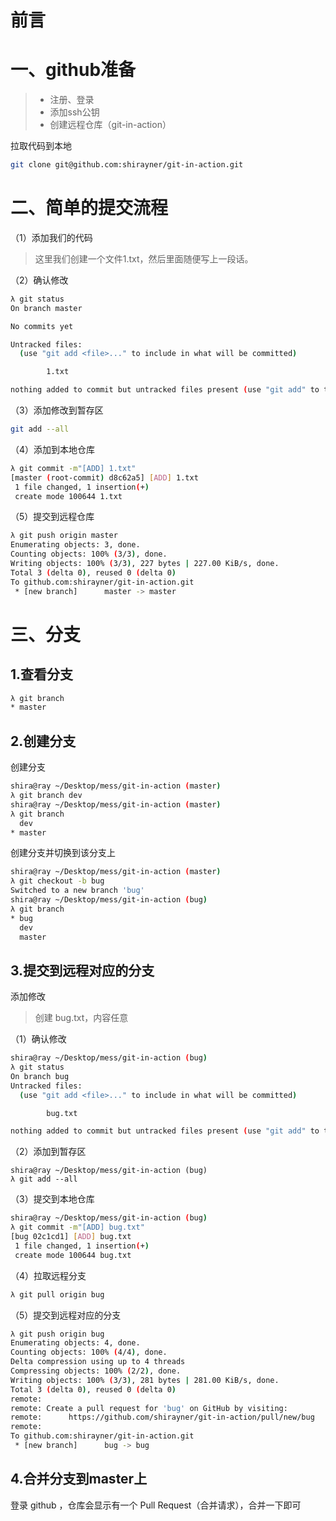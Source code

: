 # 前言







# 一、github准备

> - 注册、登录
> - 添加ssh公钥
> - 创建远程仓库（git-in-action）



拉取代码到本地

```bash
git clone git@github.com:shirayner/git-in-action.git
```









# 二、简单的提交流程



（1）添加我们的代码

> 这里我们创建一个文件1.txt，然后里面随便写上一段话。



（2）确认修改

```bash
λ git status
On branch master

No commits yet

Untracked files:
  (use "git add <file>..." to include in what will be committed)

        1.txt

nothing added to commit but untracked files present (use "git add" to track)
```



（3）添加修改到暂存区

```bash
git add --all
```



（4）添加到本地仓库

```bash
λ git commit -m"[ADD] 1.txt"
[master (root-commit) d8c62a5] [ADD] 1.txt
 1 file changed, 1 insertion(+)
 create mode 100644 1.txt
```



（5）提交到远程仓库

```bash
λ git push origin master
Enumerating objects: 3, done.
Counting objects: 100% (3/3), done.
Writing objects: 100% (3/3), 227 bytes | 227.00 KiB/s, done.
Total 3 (delta 0), reused 0 (delta 0)
To github.com:shirayner/git-in-action.git
 * [new branch]      master -> master
```



# 三、分支

## 1.查看分支

```bash
λ git branch
* master
```



## 2.创建分支

创建分支

```bash
shira@ray ~/Desktop/mess/git-in-action (master)
λ git branch dev
shira@ray ~/Desktop/mess/git-in-action (master)
λ git branch
  dev
* master
```



创建分支并切换到该分支上

```bash
shira@ray ~/Desktop/mess/git-in-action (master)
λ git checkout -b bug
Switched to a new branch 'bug'
shira@ray ~/Desktop/mess/git-in-action (bug)
λ git branch
* bug
  dev
  master
```



## 3.提交到远程对应的分支

添加修改

> 创建 bug.txt，内容任意

（1）确认修改

```bash
shira@ray ~/Desktop/mess/git-in-action (bug)
λ git status
On branch bug
Untracked files:
  (use "git add <file>..." to include in what will be committed)

        bug.txt

nothing added to commit but untracked files present (use "git add" to track)
```



（2）添加到暂存区

```
shira@ray ~/Desktop/mess/git-in-action (bug)
λ git add --all
```



（3）提交到本地仓库

```bash
shira@ray ~/Desktop/mess/git-in-action (bug)
λ git commit -m"[ADD] bug.txt"
[bug 02c1cd1] [ADD] bug.txt
 1 file changed, 1 insertion(+)
 create mode 100644 bug.txt
```

（4）拉取远程分支

```bash
λ git pull origin bug
```



（5）提交到远程对应的分支

```bash
λ git push origin bug
Enumerating objects: 4, done.
Counting objects: 100% (4/4), done.
Delta compression using up to 4 threads
Compressing objects: 100% (2/2), done.
Writing objects: 100% (3/3), 281 bytes | 281.00 KiB/s, done.
Total 3 (delta 0), reused 0 (delta 0)
remote:
remote: Create a pull request for 'bug' on GitHub by visiting:
remote:      https://github.com/shirayner/git-in-action/pull/new/bug
remote:
To github.com:shirayner/git-in-action.git
 * [new branch]      bug -> bug
```



## 4.合并分支到master上

登录 github ，仓库会显示有一个 Pull Request（合并请求），合并一下即可



